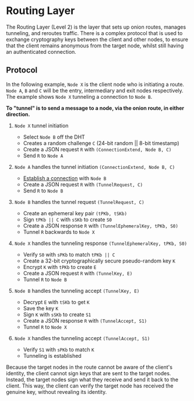 # Routing Layer

The Routing Layer (Level 2) is the layer that sets up onion routes, manages tunneling, and reroutes traffic. There is a
complex protocol that is used to exchange cryptography keys between the client and other nodes, to ensure that the
client remains anonymous from the target node, whilst still having an authenticated connection.

## Protocol

In the following example, `Node X` is the client node who is initiating a route. `Node A`, `B` and `C` will be the
entry, intermediary and exit nodes respectively. The example shows `Node X` tunneling a connection to `Node B`.

**To "tunnel" is to send a message to a node, via the onion route, in either direction.**

1. `Node X` tunnel initiation
    - Select `Node B` off the DHT
    - Creates a random challenge `C` (24-bit random || 8-bit timestamp)
    - Create a JSON request `R` with `(ConnectionExtend, Node B, C)`
    - Send `R` to `Node A`

2. `Node A` handles the tunnel initiation `(ConnectionExtend, Node B, C)`
    - [Establish a connection](Connection-Layer.md#protocol) with `Node B`
    - Create a JSON request `R` with `(TunnelRequest, C)`
    - Send `R` to `Node B`

3. `Node B` handles the tunnel request `(TunnelRequest, C)`
    - Create an ephemeral key pair `(tPKb, tSKb)`
    - Sign `tPKb || C` with `sSKb` to create `S0`
    - Create a JSON response `R` with `(TunnelEphemeralKey, tPKb, S0)`
    - Tunnel `R` backwards to `Node X`

4. `Node X` handles the tunneling response `(TunnelEphemeralKey, tPKb, S0)`
    - Verify `S0` with `sPKb` to match `tPKb || C`
    - Create a 32-bit cryptographically secure pseudo-random key `K`
    - Encrypt `K` with `tPKb` to create `E`
    - Create a JSON request `R` with `(TunnelKey, E)`
    - Tunnel `R` to `Node B`

5. `Node B` handles the tunneling accept `(TunnelKey, E)`
    - Decrypt `E` with `tSKb` to get `K`
    - Save the key `K`
    - Sign `K` with `sSKb` to create `S1`
    - Create a JSON response `R` with `(TunnelAccept, S1)`
    - Tunnel `R` to `Node X`

6. `Node X` handles the tunneling accept `(TunnelAccept, S1)`
    - Verify `S1` with `sPKb` to match `K`
    - Tunneling is established

Because the target nodes in the route cannot be aware of the client's identity, the client cannot sign keys that are
sent to the target nodes. Instead, the target nodes sign what they receive and send it back to the client. This way,
the client can verify the target node has received the genuine key, without revealing its identity.
